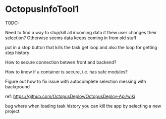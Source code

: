 # OctopusInfoTool1
TODO:

Need to find a way to stop/kill all incoming data if thew user changes their selection? Otherwise seems data keeps coming in from old stuff

put in a stop button that kills the task get loop and also the loop for getting step history 

How to secure connection betwen front and backend?

How to know if a container is secure, i.e. has safe modules?

Figure out how to fix issue with autocomplete selection messing with background

ref: https://github.com/OctopusDeploy/OctopusDeploy-Api/wiki


bug where when loading task history you can kill the app by selecting a new project